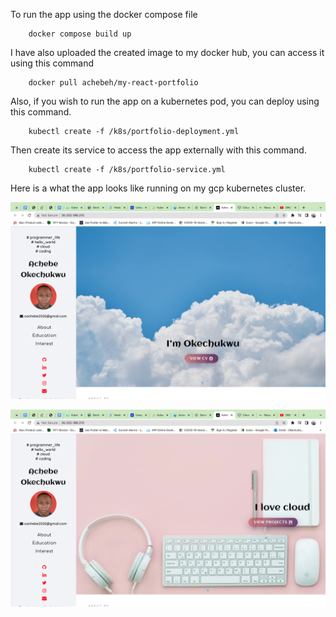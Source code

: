 To run the app using the docker compose file
```
    docker compose build up
```
I have also uploaded the created image to my docker hub, you can access it using this command
```
    docker pull achebeh/my-react-portfolio
```
Also, if you wish to run the app on a kubernetes pod, you can deploy using this command.
```
    kubectl create -f /k8s/portfolio-deployment.yml
```
Then create its service to access the app externally with this command.
```
    kubectl create -f /k8s/portfolio-service.yml
```
Here is a what the app looks like running on my gcp kubernetes cluster.

![](./1.png)

![](./2.png)
